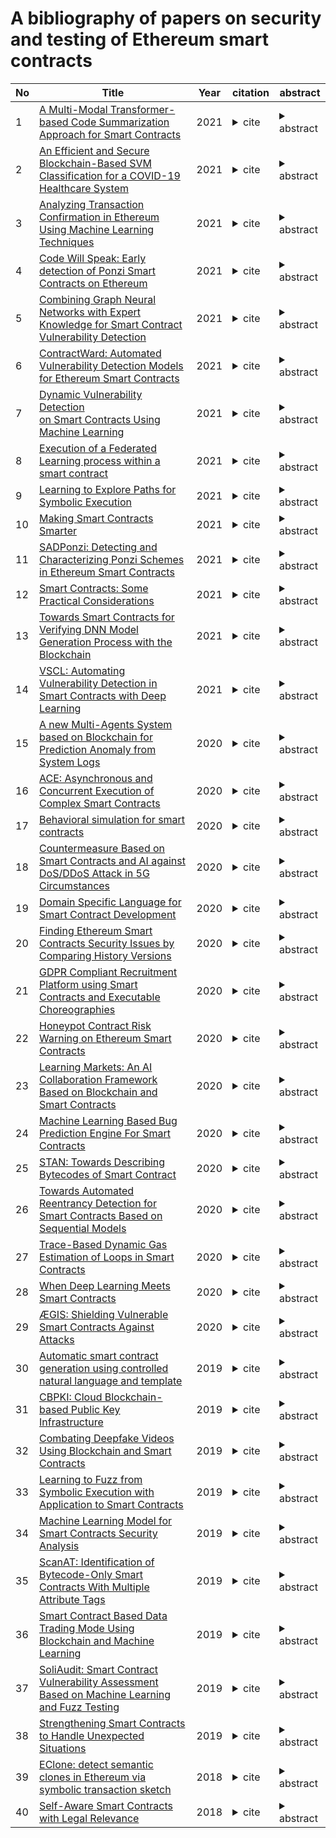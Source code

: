A bibliography of papers on security and testing of Ethereum smart contracts
========
| No | Title | Year | citation | abstract | 
| ---- | ----- | ---- | ----- | ------ | 
|1|[A Multi-Modal Transformer-based Code Summarization Approach for Smart Contracts](https://arxiv.org/abs/2103.07164)|2021|<details><summary>cite</summary> IEEE/ACM 29th International Conference on Program Comprehension (ICPC)</details>|<details><summary>abstract</summary>Code comment has been an important part of computer programs, greatly facilitating the understanding and maintenance of source code. However, high-quality code comments are often unavailable in smart contracts, the increasingly popular programs that run on the blockchain. In this paper, we propose a Multi-Modal Transformer-based (MMTrans) code summarization approach for smart contracts. Specifically, the MMTrans learns the representation of source code from the two heterogeneous modalities of the Abstract Syntax Tree (AST), i.e., Structure-based Traversal (SBT) sequences and graphs. The SBT sequence provides the global semantic information of AST, while the graph convolution focuses on the local details. The MMTrans uses two encoders to extract both global and local semantic information from the two modalities respectively, and then uses a joint decoder to generate code comments. Both the encoders and the decoder employ the multi-head attention structure of the Transformer to enhance the ability to capture the long-range dependencies between code tokens. We build a dataset with over 300K <method, comment> pairs of smart contracts, and evaluate the MMTrans on it. The experimental results demonstrate that the MMTrans outperforms the state-of-the-art baselines in terms of four evaluation metrics by a substantial margin, and can generate higher quality comments.</details>|
|2|[An Efficient and Secure Blockchain-Based SVM Classification for a COVID-19 Healthcare System](https://dl.acm.org/doi/abs/10.1145/3460569.3460587)|2021|<details><summary>cite</summary>Abla Smahi, Qi Xia, Jianbin Gao, and Hu Xia. 2021. An Efficient and Secure Blockchain-Based SVM Classification for a COVID-19 Healthcare System. <i>2021 6th International Conference on Mathematics and Artificial Intelligence</i>. Association for Computing Machinery, New York, NY, USA, 122–129. DOI:https://doi.org/10.1145/3460569.3460587</details>|<details><summary>abstract</summary>The recent coronavirus (COVID-19) pandemic has brought the world to an apocalyptic standstill with huge economic burden and catastrophic healthcare consequences. COVID-19 pandemic has neither clinically proven vaccine nor drugs so far. It is now obvious that the world is in dire need for non-clinical, real-time, faster and cost-effective and secure smart solutions for monitoring, contact tracing, and diagnosing/detecting COVID-19 patients and hence mitigating the burden on healthcare systems. Therefore, Machine learning approaches can be leveraged in all aspects that could impact the patients and the future care guidelines. However, ensuring the data privacy, security and the conformity to data protection regulations will become even more of a challenge. This leads to the requirement for secured and privacy-preserving machine learning mechanisms for COVID-19-based healthcare applications. In this paper, we present a blockchain-based privacy-preserving support vector machine (SVM) classification over vertically partitioned IoMT data for a clinical decision support (CDS) system. The proposed system does not require any intervention or direct interactions between data owners. Both local training and building the global classification model run on verifiable and private smart contracts rather than relying on untrusted third parties. We find that the proposed system is more secure and efficient.</details>|
|3|[Analyzing Transaction Confirmation in Ethereum Using Machine Learning Techniques](https://dl.acm.org/doi/abs/10.1145/3466826.3466832)|2021|<details><summary>cite</summary>Vinicius C. Oliveira, Julia Almeida Valadares, Jose Eduardo A. Sousa, Alex Borges Vieira, Heder Soares Bernardino, Saulo Moraes Villela, and Glauber Dias Goncalves. 2021. Analyzing Transaction Confirmation in Ethereum Using Machine Learning Techniques. <i>SIGMETRICS Perform. Eval. Rev.</i> 48, 4 (March 2021), 12–15. DOI:https://doi.org/10.1145/3466826.3466832</details>|<details><summary>abstract</summary>Ethereum has emerged as one of the most important cryptocurrencies in terms of the number of transactions. Given the recent growth of Ethereum, the cryptocurrency community and researchers are interested in understanding the Ethereum transactions behavior. In this work, we investigate a key aspect of Ethereum: the prediction of a transaction confirmation or failure based on its features. This is a challenging issue due to the small, but still relevant, fraction of failures in millions of recorded transactions and the complexity of the distributed mechanism to execute transactions in Ethereum. To conduct this investigation, we train machine learning models for this prediction, taking into consideration carefully balanced sets of confirmed and failed transactions. The results show high-performance models for classification of transactions with the best values of F1-score and area under the ROC curve approximately equal to 0.67 and 0.87, respectively. Also, we identified the gas used as the most relevant feature for the prediction.</details>|
|4|[Code Will Speak: Early detection of Ponzi Smart Contracts on Ethereum](https://ieeexplore.ieee.org/abstract/document/9592458)|2021|<details><summary>cite</summary>Y. Zhang, S. Kang, W. Dai, S. Chen and J. Zhu, "Code Will Speak: Early detection of Ponzi Smart Contracts on Ethereum," 2021 IEEE International Conference on Services Computing (SCC), 2021, pp. 301-308, doi: 10.1109/SCC53864.2021.00043.</details>|<details><summary>abstract</summary>The prevalence of Bitcoin has attracted a mass of investors into the blockchain ecosystem. Unfortunately, benefiting from its anonymity and immutability, scammers deploy various traps in smart contracts to exploit other participants and seize illegal proceeds. To identify smart Ponzi contracts-a classic fraud widely popular on Ethereum, previous studies present several machine learning-based models with considerable accuracy. However, the performance of their models relies on the behavioral features of smart contracts to a large margin, which are extracted from the transaction records only after a contract has been running for some time. In this paper, we borrow ideas from text feature extraction from Natural Language Processing (NLP) to build a classification model based on an improved CatBoost algorithm. A novel feature extraction pattern is applied in our model to deeply mine the logic of smart contract code. This approach can be used to detect Ponzi schemes at deployment time with improved performance, and thus can avoid the loss of investors originally.</details>|
|5|[Combining Graph Neural Networks with Expert Knowledge for Smart Contract Vulnerability Detection](https://ieeexplore.ieee.org/abstract/document/9477066)|2021|<details><summary>cite</summary>Z. Liu, P. Qian, X. Wang, Y. Zhuang, L. Qiu and X. Wang, "Combining Graph Neural Networks with Expert Knowledge for Smart Contract Vulnerability Detection," in IEEE Transactions on Knowledge and Data Engineering, doi: 10.1109/TKDE.2021.3095196.</details>|<details><summary>abstract</summary>Smart contract vulnerability detection draws extensive attention in recent years due to the substantial losses caused by hacker-attacks. Existing efforts for contract security analysis heavily rely on rigid rules defined by experts, which is labor-intensive and non-scalable. More importantly, expert-defined rules tend to be error-prone and suffer the inherent risk of being cheated by crafty attackers. Recent researches focus on the symbolic execution and formal analysis of smart contract for vulnerability detection, yet to achieve a precise and scalable solution. Although several methods have been proposed to detect vulnerabilities in smart contracts, there is still a lack of effort that considers combining expert-defined security patterns with deep neural networks. In this paper, we explore using graph neural networks and expert knowledge for smart contract vulnerability detection. Specifically, we cast the rich control- and data- flow semantics of the source code into a contract graph. Then, we propose a novel temporal message propagation network to extract graph feature from the normalized graph, and combine the graph feature with expert patterns to yield a final detection system. Extensive experiments are conducted on all the smart contracts that have source code in two platforms. Empirical results show significant accuracy improvements over state-of-the-art methods.</details>|
|6|[ContractWard: Automated Vulnerability Detection Models for Ethereum Smart Contracts](https://ieeexplore.ieee.org/abstract/document/8967006)|2021|<details><summary>cite</summary>W. Wang, J. Song, G. Xu, Y. Li, H. Wang and C. Su, "ContractWard: Automated Vulnerability Detection Models for Ethereum Smart Contracts," in IEEE Transactions on Network Science and Engineering, vol. 8, no. 2, pp. 1133-1144, 1 April-June 2021, doi: 10.1109/TNSE.2020.2968505.</details>|<details><summary>abstract</summary>Smart contracts are decentralized applications running on Blockchain. A very large number of smart contracts has been deployed on Ethereum. Meanwhile, security flaws of contracts have led to huge pecuniary losses and destroyed the ecological stability of contract layer on Blockchain. It is thus an emerging yet crucial issue to effectively and efficiently detect vulnerabilities in contracts. Existing detection methods like Oyente and Securify are mainly based on symbolic execution or analysis. These methods are very time-consuming, as the symbolic execution requires the exploration of all executable paths or the analysis of dependency graphs in a contract. In this work, we propose ContractWard to detect vulnerabilities in smart contracts with machine learning techniques. First, we extract bigram features from simplified operation codes of smart contracts. Second, we employ five machine learning algorithms and two sampling algorithms to build the models. ContractWard is evaluated with 49502 real-world smart contracts running on Ethereum. The experimental results demonstrate the effectiveness and efficiency of ContractWard. The predictive Micro-F1 and Macro-F1 of ContractWard are over 96% and the average detection time is 4 seconds on each smart contract when we use XGBoost for training the models and SMOTETomek for balancing the training sets.</details>|
|7|[Dynamic Vulnerability Detection on Smart Contracts Using Machine Learning](https://dl.acm.org/doi/abs/10.1145/3463274.3463348)|2021|<details><summary>cite</summary>Mojtaba Eshghie, Cyrille Artho, and Dilian Gurov. 2021. Dynamic Vulnerability Detection on Smart Contracts Using Machine Learning. In <i>Evaluation and Assessment in Software Engineering</i> (<i>EASE 2021</i>). Association for Computing Machinery, New York, NY, USA, 305–312. DOI:https://doi.org/10.1145/3463274.3463348</details>|<details><summary>abstract</summary> In this work we propose Dynamit, a monitoring framework to detect reentrancy vulnerabilities in Ethereum smart contracts. The novelty of our framework is that it relies only on transaction metadata and balance data from the blockchain system; our approach requires no domain knowledge, code instrumentation, or special execution environment. Dynamit extracts features from transaction data and uses a machine learning model to classify transactions as benign or harmful. Therefore, not only can we find the contracts that are vulnerable to reentrancy attacks, but we also get an execution trace that reproduces the attack. Using a random forest classifier, our model achieved more than 90 percent accuracy on 105 transactions, showing the potential of our technique.</details>|
|8|[Execution of a Federated Learning process within a smart contract](https://ieeexplore.ieee.org/abstract/document/9427734)|2021|<details><summary>cite</summary>A. R. Short, H. C. Leligou and E. Theocharis, "Execution of a Federated Learning process within a smart contract," 2021 IEEE International Conference on Consumer Electronics (ICCE), 2021, pp. 1-4, doi: 10.1109/ICCE50685.2021.9427734.</details>|<details><summary>abstract</summary>High quality datasets have always been valuable for the creation of Machine Learning (ML) models. It therefore makes sense to provide rewards to users that participate in a Federated Learning (FL) process with such datasets. In this competitive scene, we design a solution that leverages a blockchain network, a smart contract and a model verification algorithm in order to coordinate the training process, record user performance and provide rewards in a transparent manner.</details>|
|9|[Learning to Explore Paths for Symbolic Execution](https://dl.acm.org/doi/abs/10.1145/3460120.3484813)|2021|<details><summary>cite</summary>Jingxuan He, Gishor Sivanrupan, Petar Tsankov, and Martin Vechev. 2021. Learning to Explore Paths for Symbolic Execution. In <i>Proceedings of the 2021 ACM SIGSAC Conference on Computer and Communications Security</i> (<i>CCS '21</i>). Association for Computing Machinery, New York, NY, USA, 2526–2540. DOI:https://doi.org/10.1145/3460120.3484813</details>|<details><summary>abstract</summary>Symbolic execution is a powerful technique that can generate tests steering program execution into desired paths. However, the scalability of symbolic execution is often limited by path explosion, i.e., the number of symbolic states representing the paths under exploration quickly explodes as execution goes on. Therefore, the effectiveness of symbolic execution engines hinges on the ability to select and explore the right symbolic states.In this work, we propose a novel learning-based strategy, called Learch, able to effectively select promising states for symbolic execution to tackle the path explosion problem. Learch directly estimates the contribution of each state towards the goal of maximizing coverage within a time budget, as opposed to relying on manually crafted heuristics based on simple statistics as a crude proxy for the objective. Moreover, Learch leverages existing heuristics in training data generation and feature extraction, and can thus benefit from any new expert-designed heuristics. We instantiated Learch in KLEE, a widely adopted symbolic execution engine. We evaluated Learch on a diverse set of programs, showing that Learch is practically effective: it covers more code and detects more security violations than existing manual heuristics, as well as combinations of those heuristics. We also show that using tests generated by Learch as initial fuzzing seeds enables the popular fuzzer AFL to find more paths and security violations.</details>|
|10|[Making Smart Contracts Smarter](https://ieeexplore.ieee.org/abstract/document/9461148)|2021|<details><summary>cite</summary>S. Badruddoja, R. Dantu, Y. He, K. Upadhayay and M. Thompson, "Making Smart Contracts Smarter," 2021 IEEE International Conference on Blockchain and Cryptocurrency (ICBC), 2021, pp. 1-3, doi: 10.1109/ICBC51069.2021.9461148.</details>|<details><summary>abstract</summary>Blockchain technology develops static smart contracts for decentralized business transactions, lacks dynamic decision-making capabilities that limit the possibilities of ever-increasing demands of modern business applications. Artificial intelligence, a computational prediction platform provides intelligent predictions, actions, and recognition that lacks the ability to hold on to the integrity of the prediction result and requires the help of external authorities to secure the system. Blockchain-based AI prediction can cover the gaps of individual technologies and can mutually benefit from one another to develop a decentralized machine learning architecture that promises to yield better security, automation, and dynamism of the application. This paper proposes a Naive Bayes prediction algorithm to perform prediction with inside blockchain smart contracts that promises to open up more opportunities in the field of Blockchain-AI decentralized applications.</details>|
|11|[SADPonzi: Detecting and Characterizing Ponzi Schemes in Ethereum Smart Contracts](https://dl.acm.org/doi/abs/10.1145/3460093)|2021|<details><summary>cite</summary>Weimin Chen, Xinran Li, Yuting Sui, Ningyu He, Haoyu Wang, Lei Wu, and Xiapu Luo. 2021. SADPonzi: Detecting and Characterizing Ponzi Schemes in Ethereum Smart Contracts. <i>Proc. ACM Meas. Anal. Comput. Syst.</i> 5, 2, Article 26 (June 2021), 30 pages. DOI:https://doi.org/10.1145/3460093</details>|<details><summary>abstract</summary>Ponzi schemes are financial scams that lure users under the promise of high profits. With the prosperity of Bitcoin and blockchain technologies, there has been growing anecdotal evidence that this classic fraud has emerged in the blockchain ecosystem. Existing studies have proposed machine-learning based approaches for detecting Ponzi schemes, i.e., either based on the operation codes (opcodes) of the smart contract binaries or the transaction patterns of addresses. However, state-of-the-art approaches face several major limitations, including lacking interpretability and high false positive rates. Moreover, machine-learning based methods are susceptible to evasion techniques, and transaction-based techniques do not work on smart contracts that have a small number of transactions. These limitations render existing methods for detecting Ponzi schemes ineffective. In this paper, we propose SADPonzi, a semantic-aware detection approach for identifying Ponzi schemes in Ethereum smart contracts. Specifically, by strictly following the definition of Ponzi schemes, we propose a heuristic-guided symbolic execution technique to first generate the semantic information for each feasible path in smart contracts and then identify investor-related transfer behaviors and the distribution strategies adopted. Experimental result on a well-labelled benchmark suggests that SADPonzi can achieve 100% precision and recall, outperforming all existing machine-learning based techniques. We further apply SADPonzi to all 3.4 million smart contracts deployed by EOAs in Ethereum and identify 835 Ponzi scheme contracts, with over 17 million US Dollars invested by victims. Our observations confirm the urgency of identifying and mitigating Ponzi schemes in the blockchain ecosystem.</details>|
|12|[Smart Contracts: Some Practical Considerations](https://www.computer.org/csdl/magazine/it/2021/04/09520202/1wdO1fQ0n4c)|2021|<details><summary>cite</summary>N. Kshetri, "Smart Contracts: Some Practical Considerations" in IT Professional, vol. 23, no. 04, pp. 115-118, 2021.</details>|<details><summary>abstract</summary>When parties involved in a transaction have a comprehensive and clear picture of their businesses and operational practices and have access to reliable data, thereal value can be created using smart contracts. Industrial sectors, for instance, Industrial Internet-of-Things platforms can capture data from a wide arrayof sources and post to the blocks of a distributed ledger. By improving the quality of data, parties involvedin a contract can reduce litigious risks and costs. Under the current regulatory regimes, blockchain-based standalone smart contracts, however, lack thekey elements of a contract, which may create legal uncertainty about how courts and tribunals will inter-pret and enforce such contracts. If concerns relatedto technical infeasibility and economic impracticality are addressed, a mid-level solution would be to use smart contract as a part of a valid and binding natural language contract. In such cases, one or more clausesof a natural language contract are translated into a computer code and published to the blockchain.</details>|
|13|[Towards Smart Contracts for Verifying DNN Model Generation Process with the Blockchain](https://ieeexplore.ieee.org/abstract/document/9403138)|2021|<details><summary>cite</summary>H. Seike, Y. Aoki and N. Koshizuka, "Towards Smart Contracts for Verifying DNN Model Generation Process with the Blockchain," 2021 IEEE 6th International Conference on Big Data Analytics (ICBDA), 2021, pp. 160-168, doi: 10.1109/ICBDA51983.2021.9403138.</details>|<details><summary>abstract</summary>In recent years, DNNs (Deep Neural Networks) have been applied into various fields and expected to be deployed into real-world applications. On the other hand, lack of transparency in DNNs makes them unreliable. To ensure transparency in DNN models, it's necessary that model validators can verify the entire learning process and convince third parties with limited resource that the given model is correctly generated. For this purpose, we propose a smart contract that is based on the dispute resolution protocol for verifying DNN model generation process. We divide the entire learning process into layer-based computations. The necessary data for validating each computation, such as the outputs of neurons, weights between layers and their gradients, are uniquely determined by the one-way hash function and the hashes are combined by multiple structured Merkle trees. This enables an honest validator to make a proof that asserts the target model is incorrectly generated, and third parties can check whether the assertion is true by only performing the given computation. Finally, to reveal how our proposal affects the performance degradation during the training, we evaluated running time for deep learning that enables our proofs. This result shows that our proposal can be applied into real applications. For this purpose, we propose a smart contract that is based on the dispute resolution protocol for verifying DNN model generation process. We divide the entire learning process into layer-based computations. The necessary data for validating each computation, such as the outputs of neurons, weights between layers and their gradients, are uniquely determined by the one-way hash function and the hashes are combined by multiple structured Merkle trees. This enables an honest validator to make a proof that asserts the target model is incorrectly generated, and third parties can check whether the assertion is true by only performing the given computation. Finally, to reveal how ou</details>|
|14|[VSCL: Automating Vulnerability Detection in Smart Contracts with Deep Learning](https://ieeexplore.ieee.org/abstract/document/9461050)|2021|<details><summary>cite</summary>F. Mi, Z. Wang, C. Zhao, J. Guo, F. Ahmed and L. Khan, "VSCL: Automating Vulnerability Detection in Smart Contracts with Deep Learning," 2021 IEEE International Conference on Blockchain and Cryptocurrency (ICBC), 2021, pp. 1-9, doi: 10.1109/ICBC51069.2021.9461050.</details>|<details><summary>abstract</summary>With the increase of the adoption of blockchain technology in providing decentralized solutions to various problems, smart contracts have become more popular to the point that billions of US Dollars are currently exchanged every day through such technology. Meanwhile, various vulnerabilities in smart contracts have been exploited by attackers to steal cryptocurrencies worth millions of dollars. The automatic detection of smart contract vulnerabilities therefore is an essential research problem. Existing solutions to this problem particularly rely on human experts to define features or different rules to detect vulnerabilities. However, this often causes many vulnerabilities to be ignored, and they are inefficient in detecting new vulnerabilities. In this study, to overcome such challenges, we propose the VSCL framework to automatically detect vulnerabilities in smart contracts on the blockchain. More specifically, first, we utilize novel feature vector generation techniques from bytecode of smart contract since the source code of smart contracts are rarely available in public. Next, the collected vectors are fed into our novel metric learning-based deep neural network(DNN) to get the detection result. We conduct comprehensive experiments on a large-scale benchmark, and the quantitative results demonstrate the effectiveness and efficiency of our approach.</details>|
|15|[A new Multi-Agents System based on Blockchain for Prediction Anomaly from System Logs](https://dl.acm.org/doi/abs/10.1145/3428757.3429149)|2020|<details><summary>cite</summary>Arwa Binlashram, Hajer Bouricha, Lobna Hsairi, and Haneen Al Ahmadi. 2020. A new Multi-Agents System based on Blockchain for Prediction Anomaly from System Logs. In <i>Proceedings of the 22nd International Conference on Information Integration and Web-based Applications &amp; Services</i> (<i>iiWAS '20</i>). Association for Computing Machinery, New York, NY, USA, 467–471. DOI:https://doi.org/10.1145/3428757.3429149</details>|<details><summary>abstract</summary>The execution traces generated by an application contain information that the developers believed would be useful in debugging or monitoring the application, it contains application states and significant events at various critical points that help them gain insight into failures and identify and predict potential problems before they occur. Despite the ubiquity of these traces universally in almost all computer systems, they are rarely exploited because they are not readily machine-parsable. In this paper, we propose a Multi-Agents approach for prediction process using Blockchain technology, which allows automatically analysis of execution traces and detects early warning signals for system failure prediction during executing. The proposed prediction approach is constructed using a four-layer Multi-Agents system architecture. The proposed prediction approach performance is based on data prepossessing and supervised learning algorithms for prediction. Blockchain was used to coordinate collaboration between agents, and to synchronize prediction between agents and the administrators. We validated our approach by applying it to real-world distributed systems, where we predicted problems before they occurred with high accuracy. In this paper we will focus on the Architecture of our prediction approach.</details>|
|16|[ACE: Asynchronous and Concurrent Execution of Complex Smart Contracts](https://dl.acm.org/doi/abs/10.1145/3372297.3417243)|2020|<details><summary>cite</summary>Karl Wüst, Sinisa Matetic, Silvan Egli, Kari Kostiainen, and Srdjan Capkun. 2020. ACE: Asynchronous and Concurrent Execution of Complex Smart Contracts. In <i>Proceedings of the 2020 ACM SIGSAC Conference on Computer and Communications Security</i> (<i>CCS '20</i>). Association for Computing Machinery, New York, NY, USA, 587–600. DOI:https://doi.org/10.1145/3372297.3417243</details>|<details><summary>abstract</summary>Smart contracts are programmable, decentralized and transparent financial applications. Because smart contract platforms typically support Turing-complete programming languages, such systems are often said to enable arbitrary applications. However, the current permissionless smart contract systems impose heavy restrictions on the types of computations that can be implemented. For example, the globally-replicated and sequential execution model of Ethereum requires low gas limits that make many computations infeasible.In this paper, we propose a novel system called ACE whose main goal is to enable more complex smart contracts on permissionless blockchains. ACE is based on an off-chain execution model where the contract issuers appoint a set of service providers to execute the contract code independent from the consensus layer. The primary advantage of ACE over previous solutions is that it allows one contract to safely call another contract that is executed by a different set of service providers. Thus, ACE is the first solution to enable off-chain execution of interactive smart contracts with flexible trust assumptions. Our evaluation shows that ACE enables several orders of magnitude more complex smart contracts than standard Ethereum.</details>|
|17|[Behavioral simulation for smart contracts](https://dl.acm.org/doi/abs/10.1145/3385412.3386022)|2020|<details><summary>cite</summary>Sidi Mohamed Beillahi, Gabriela Ciocarlie, Michael Emmi, and Constantin Enea. 2020. Behavioral simulation for smart contracts. In <i>Proceedings of the 41st ACM SIGPLAN Conference on Programming Language Design and Implementation</i> (<i>PLDI 2020</i>). Association for Computing Machinery, New York, NY, USA, 470–486. DOI:https://doi.org/10.1145/3385412.3386022</details>|<details><summary>abstract</summary>While smart contracts have the potential to revolutionize many important applications like banking, trade, and supply-chain, their reliable deployment begs for rigorous formal verification. Since most smart contracts are not annotated with formal specifications, general verification of functional properties is impeded. In this work, we propose an automated approach to verify unannotated smart contracts against specifications ascribed to a few manually-annotated contracts. In particular, we propose a notion of behavioral refinement, which implies inheritance of functional properties. Furthermore, we propose an automated approach to inductive proof, by synthesizing simulation relations on the states of related contracts. Empirically, we demonstrate that behavioral simulations can be synthesized automatically for several ubiquitous classes like tokens, auctions, and escrow, thus enabling the verification of unannotated contracts against functional specifications.},</details>|
|18|[Countermeasure Based on Smart Contracts and AI against DoS/DDoS Attack in 5G Circumstances](https://ieeexplore.ieee.org/abstract/document/9277902)|2020|<details><summary>cite</summary>L. Fang, B. Zhao, Y. Li, Z. Liu, C. Ge and W. Meng, "Countermeasure Based on Smart Contracts and AI against DoS/DDoS Attack in 5G Circumstances," in IEEE Network, vol. 34, no. 6, pp. 54-61, November/December 2020, doi: 10.1109/MNET.021.1900614.</details>|<details><summary>abstract</summary>The development of 5G has substantially increased the destructiveness of DoS/DDoS attacks because the data processing capability of computers has not been accordingly enhanced, and this contradiction creates a vulnerability for attackers to compromise a server by sending a massive data flow. in practical 5G circumstances, it is difficult to extract distinct features between malicious and benign massive data flows. This amplifies the difficulties of DoS/DDoS detection. Thus, precautions against DoS/DDoS attack in 5G are of great importance. in this article, we present a solution based on smart contracts and machine learning as a countermeasure against DoS/DDoS attacks in the 5G background by hiding a protected server in a blockchain network and flexibly restricting the scale of DoS/DDoS via transaction fees. We also leverage non-repudiation of smart contracts, analyzing users' malicious behavior of communication and executing punishment via smart contracts. Our scheme could effectively mitigate massive DoS/DDoS attacks in advance and dynamically punitively charge DoS/DDoS attacks. Compared to existing DoS/DDoS defense in 4G, our scheme offers numerous benefits, including making benign communication always dominate rational users and countering DoS/DDoS attacks before they are launched. Moreover, compared to common DoS/DDoS detection based on Ai, we consider the source trustworthiness of training samples and take measures to avoid backdoors where model trainers may compromise Ai models to launch DoS/DDoS attacks.</details>|
|19|[Domain Specific Language for Smart Contract Development](https://ieeexplore.ieee.org/abstract/document/9169399)|2020|<details><summary>cite</summary>M. Wöhrer and U. Zdun, "Domain Specific Language for Smart Contract Development," 2020 IEEE International Conference on Blockchain and Cryptocurrency (ICBC), 2020, pp. 1-9, doi: 10.1109/ICBC48266.2020.9169399.</details>|<details><summary>abstract</summary>The notion to digitally articulate, execute, and enforce agreements with smart contracts has become a feasible reality today. Smart contracts have the potential to vastly improve the efficiency and security of traditional contracts through their self-executing autonomy. To realize smart contracts several blockchain-based ecosystems exist. Today a prominent representative is Ethereum. Its programming language Solidity is used to capture and express contractual clauses in the form of code. However, due to the conceptual discrepancy between contractual clauses and corresponding code, it is hard for domain stakeholders to easily understand contracts, and for developers to write code efficiently without errors. Our research addresses these issues by the design and study of a domain-specific smart contract language based on higher level of abstraction that can be automatically transformed to an implementation. In particular, we propose a clause grammar close to natural language, helpful coding abstractions, and the automatic integration of commonly occurring design patterns during code generation. Through these measures, our approach can reduce the design complexity leading to an increased comprehensibility and reduced error susceptibility. Several implementations of exemplary smart contract scenarios, mostly taken from the Solidity documentation, are used to demonstrate the applicability of our approach.</details>|
|20|[Finding Ethereum Smart Contracts Security Issues by Comparing History Versions](https://dl.acm.org/doi/abs/10.1145/3324884.3418923)|2020|<details><summary>cite</summary>Jiachi Chen. 2020. Finding ethereum smart contracts security issues by comparing history versions. In <i>Proceedings of the 35th IEEE/ACM International Conference on Automated Software Engineering</i> (<i>ASE '20</i>). Association for Computing Machinery, New York, NY, USA, 1382–1384. DOI:https://doi.org/10.1145/3324884.3418923</details>|<details><summary>abstract</summary>Smart contracts are Turing-complete programs running on the blockchain. They cannot be modified, even when bugs are detected. The Selfdestruct function is the only way to destroy a contract on the blockchain system and transfer all the Ethers on the contract balance. Thus, many developers use this function to destroy a contract and redeploy a new one when bugs are detected. In this paper, we propose a deep learning-based method to find security issues of Ethereum smart contracts by finding the updated version of a destructed contract. After finding the updated versions, we use open card sorting to find security issues.</details>|
|21|[GDPR Compliant Recruitment Platform using Smart Contracts and Executable Choreographies](https://ieeexplore.ieee.org/abstract/document/9305669)|2020|<details><summary>cite</summary>V. Posea, C. Niţu, C. Damian, A. Panu and L. Alboaie, "GDPR Compliant Recruitment Platform using Smart Contracts and Executable Choreographies," 2020 International Conference and Exposition on Electrical And Power Engineering (EPE), 2020, pp. 103-108, doi: 10.1109/EPE50722.2020.9305669.</details>|<details><summary>abstract</summary>This paper presents a recruiting application that is based on blockchain technology and uses PrivateSky platform, all ecosystem being developed in accordance with General Data Protection Regulation (GDPR). The presented application can be easily adapted to any industry recruitment methodology. It uses new privacy principles applied with help of blockchain technologies and the authors will present in the final paper some functionalities obtained with help of Machine Learning (ML) and Natural Language Processing (NLP) techniques.</details>|
|22|[Honeypot Contract Risk Warning on Ethereum Smart Contracts](https://ieeexplore.ieee.org/abstract/document/9183392)|2020|<details><summary>cite</summary>W. Chen, X. Guo, Z. Chen, Z. Zheng, Y. Lu and Y. Li, "Honeypot Contract Risk Warning on Ethereum Smart Contracts," 2020 IEEE International Conference on Joint Cloud Computing, 2020, pp. 1-8, doi: 10.1109/JCC49151.2020.00009.</details>|<details><summary>abstract</summary>As Ethereum's smart contracts have boomed, it has become an integral part of the blockchain ecosystem. Unfortunately, some malicious users also find the opportunity to use fraudulent means to profit. A new reported approach is to lure new users or other attackers into the contract in an attempt to make a profit by exposing seemingly obvious flaws in the contract. But in fact, the contract contains a hidden trap that ultimately benefits the creator of the contract. Such contracts are known as honeypot contracts in the blockchain ecosystem. Previous studies proposed two methods to identify such smart contracts by using symbolic execution and contract behaviors. However, these methods either make it difficult to discover new categories or fail to warn users before they lose money. To solve this problem, we propose a machine learning model to detect honeypot contracts based on N-gram features and LightGBM. Extensive experiments show that our proposed model performs well in different conditions.</details>|
|23|[Learning Markets: An AI Collaboration Framework Based on Blockchain and Smart Contracts](https://ieeexplore.ieee.org/abstract/document/9234516)|2020|<details><summary>cite</summary>L. Ouyang, Y. Yuan and F. -Y. Wang, "Learning Markets: An AI Collaboration Framework Based on Blockchain and Smart Contracts," in IEEE Internet of Things Journal, doi: 10.1109/JIOT.2020.3032706.</details>|<details><summary>abstract</summary>Artificial intelligence (AI) has been witnessed to provide valuable solutions to all walks of life. However, data island and computing resources limitations in the centralized AI architectures have increased their technical barriers, and thus distributed AI collaboration in data, models and resources has attracted intensive research interests. Since the existing trust-based collaboration models are no longer applicable for the large-scale distributed collaboration among trustless machines in open and dynamic environments, this paper proposes a novel decentralized AI collaboration framework, i.e., Learning Markets (LM), in which blockchain provides a trustless environment for collaboration and transaction, while smart contracts serve as software-defined agents to encapsulate and process scalable collaboration relationships and market mechanisms. LM can not only help those participants without mutual trust realize collaborative mining with dynamic and quantitative rewards, but also build an AI market with natural auditability and traceability for trading trusted and verified models. We implement and comprehensively analyze LM based on the Ethereum and IPFS platform, and the results prove that it has advantages in collaboration fairness, transparency, security, decentralization and universality. Based on our collaboration framework, distributed AI contributors are expected to cooperate and complete those learning tasks that cannot be done previously due to lack of complete data, sufficient computing resources and state-of-the-art models.</details>|
|24|[Machine Learning Based Bug Prediction Engine For Smart Contracts](https://ieeexplore.ieee.org/abstract/document/9247056)|2020|<details><summary>cite</summary>A. GÜl, Y. KÖorĞlu and A. Şen, "Machine Learning Based Bug Prediction Engine For Smart Contracts," 2020 Turkish National Software Engineering Symposium (UYMS), 2020, pp. 1-6, doi: 10.1109/UYMS50627.2020.9247056.</details>|<details><summary>abstract</summary>As blockchain solutions become widespread, identifying potential bugs in smart contracts written in Solidity language will be important for these solutions to work correctly. To accurately detect these bugs, the developer must use several state-of-the-art bug detection tools and investigate the potential bugs they report. In this study, we first show that one tool is not enough to detect all the bugs as our Static Analysis for Solidity tool (SA-Solidity) and the known SmartCheck and Securify tools identify different bugs in SmartEmbed's experimental set of smart contracts. Then, we develop Machine Learning-based Bug Predictor for Solidity (MLBP-Solidity) which predicts files that would be reported by all the previous bug detection tools. MLBP-Solidity eases the burden on the developer by allowing him/her to focus on a subset of files that are most probably buggy. Our experimental results show that MLBP-Solidity achieves 91-99% accuracy, depending on the type of predicted bug.</details>|
|25|[STAN: Towards Describing Bytecodes of Smart Contract](https://ieeexplore.ieee.org/abstract/document/9282282)|2020|<details><summary>cite</summary>X. Li, T. Chen, X. Luo, T. Zhang, L. Yu and Z. Xu, "STAN: Towards Describing Bytecodes of Smart Contract," 2020 IEEE 20th International Conference on Software Quality, Reliability and Security (QRS), 2020, pp. 273-284, doi: 10.1109/QRS51102.2020.00045.</details>|<details><summary>abstract</summary>More than eight million smart contracts have been deployed into Ethereum, which is the most popular blockchain that supports smart contract. However, less than 1% of deployed smart contracts are open-source, and it is difficult for users to understand the functionality and internal mechanism of those closed-source contracts. Although a few decompilers for smart contracts have been recently proposed, it is still not easy for users to grasp the semantic information of the contract, not to mention the potential misleading due to decompilation errors. In this paper, we propose the first system named Stan to generate descriptions for the bytecodes of smart contracts to help users comprehend them. In particular, for each interface in a smart contract, Stan can generate four categories of descriptions, including functionality description, usage description, behavior description, and payment description, by leveraging symbolic execution and NLP (Natural Language Processing) techniques. Extensive experiments show that Stan can generate adequate, accurate and readable descriptions for contract's bytecodes, which have practical value for users.</details>|
|26|[Towards Automated Reentrancy Detection for Smart Contracts Based on Sequential Models](https://ieeexplore.ieee.org/abstract/document/8970384)|2020|<details><summary>cite</summary>P. Qian, Z. Liu, Q. He, R. Zimmermann and X. Wang, "Towards Automated Reentrancy Detection for Smart Contracts Based on Sequential Models," in IEEE Access, vol. 8, pp. 19685-19695, 2020, doi: 10.1109/ACCESS.2020.2969429.</details>|<details><summary>abstract</summary>In the last decade, smart contract security issues lead to tremendous losses, which has attracted increasing public attention both in industry and in academia. Researchers have embarked on efforts with logic rules, symbolic analysis, and formal analysis to achieve encouraging results in smart contract vulnerability detection tasks. However, the existing detection tools are far from satisfactory. In this paper, we attempt to utilize the deep learning-based approach, namely bidirectional long-short term memory with attention mechanism (BLSTM-ATT), aiming to precisely detect reentrancy bugs. Furthermore, we propose contract snippet representations for smart contracts, which contributes to capturing essential semantic information and control flow dependencies. Our extensive experimental studies on over 42,000 real-world smart contracts show that our proposed model and contract snippet representations significantly outperform state-of-the-art methods. In addition, this work proves that it is practical to apply deep learning-based technology on smart contract vulnerability detection, which is able to promote future research towards this area.</details>|
|27|[Trace-Based Dynamic Gas Estimation of Loops in Smart Contracts](https://ieeexplore.ieee.org/abstract/document/9268144)|2020|<details><summary>cite</summary>C. Li, S. Nie, Y. Cao, Y. Yu and Z. Hu, "Trace-Based Dynamic Gas Estimation of Loops in Smart Contracts," in IEEE Open Journal of the Computer Society, vol. 1, pp. 295-306, 2020, doi: 10.1109/OJCS.2020.3039991.</details>|<details><summary>abstract</summary>Smart contracts on Ethereum can be used to encode business logic and have been applied to many different areas, such as token exchanges and games. Unlike general programs, the computations of contracts on Ethereum are restricted by the gas limit. If a transaction runs out of the gas limit before an execution finishes, the Ethereum virtual machine throws an out-of-gas exception, and the entire transaction fails, which reverts to the state before the transaction started, although the transaction fee is still deducted. It is therefore, essential to conduct a gas estimation before sending a transaction. Existing studies have mostly failed in estimating the gas for a loop function because the number of iterations of the loops cannot be statically determined. However, we found that a quarter of all contracts have loop functions, and the gas cost for the loops is higher than for the other functions. Therefore, it is necessary to apply a gas estimation for the loop functions. In this study, we propose a gas estimation approach based on the transaction trace to dynamically estimate the gas for the loop functions. Our belief is that we can learn the relationship between the historical transaction traces and their gas costs to estimate the gas for new transactions. We considered three different abstractions of the original transaction trace and fed them to different machine learning models. The results show that our approach is effective in gas estimation and that a random forest can achieve the most accurate estimation.</details>|
|28|[When Deep Learning Meets Smart Contracts](https://dl.acm.org/doi/abs/10.1145/3324884.3418918)|2020|<details><summary>cite</summary>Zhipeng Gao. 2020. When deep learning meets smart contracts. In <i>Proceedings of the 35th IEEE/ACM International Conference on Automated Software Engineering</i> (<i>ASE '20</i>). Association for Computing Machinery, New York, NY, USA, 1400–1402. DOI:https://doi.org/10.1145/3324884.3418918</details>|<details><summary>abstract</summary>Ethereum has become a widely used platform to enable secure, Blockchain-based financial and business transactions. However, many identified bugs and vulnerabilities in smart contracts have led to serious financial losses, which raises serious concerns about smart contract security. Thus, there is a significant need to better maintain smart contract code and ensure its high reliability.In this research: (1) Firstly, we propose an automated deep learning based approach to learn structural code embeddings of smart contracts in Solidity, which is useful for clone detection, bug detection and contract validation on smart contracts. We apply our approach to more than 22K solidity contracts collected from the Ethereum blockchain, results show that the clone ratio of solidity code is at around 90%, much higher than traditional software. We collect a list of 52 known buggy smart contracts belonging to 10 kinds of common vulnerabilities as our bug database. Our approach can identify more than 1000 clone related bugs based on our bug databases efficiently and accurately. (2) Secondly, according to developers' feedback, we have implemented the approach in a web-based tool, named SmartEmbed, to facilitate Solidity developers for using our approach. Our tool can assist Solidity developers to efficiently identify repetitive smart contracts in the existing Ethereum blockchain, as well as checking their contract against a known set of bugs. which can help to improve the users' confidence in the reliability of the contract. We optimize the implementations of SmartEmbed which is sufficient in supporting developers in real-time for practical uses. The Ethereum ecosystem as well as the individual Solidity developer can both benefit from our research.SmartEmbed website: http://www.smartembed.toolsDemo video: https://youtu.be/o9ylyOpYFq8Replication package: https://github.com/beyondacm/SmartEmbed},</details>|
|29|[ÆGIS: Shielding Vulnerable Smart Contracts Against Attacks](https://dl.acm.org/doi/abs/10.1145/3320269.3384756)|2020|<details><summary>cite</summary>Christof Ferreira Torres, Mathis Baden, Robert Norvill, Beltran Borja Fiz Pontiveros, Hugo Jonker, and Sjouke Mauw. 2020. ÆGIS: Shielding Vulnerable Smart Contracts Against Attacks. In <i>Proceedings of the 15th ACM Asia Conference on Computer and Communications Security</i> (<i>ASIA CCS '20</i>). Association for Computing Machinery, New York, NY, USA, 584–597. DOI:https://doi.org/10.1145/3320269.3384756</details>|<details><summary>abstract</summary>In recent years, smart contracts have suffered major exploits, cost- ing millions of dollars. Unlike traditional programs, smart contracts are deployed on a blockchain. As such, they cannot be modified once deployed. Though various tools have been proposed to detect vulnerable smart contracts, the majority fails to protect vulnera- ble contracts that have already been deployed on the blockchain. Only very few solutions have been proposed so far to tackle the issue of post-deployment. However, these solutions suffer from low precision and are not generic enough to prevent any type of attack. In this work, we introduce \AE{}GIS, a dynamic analysis tool that protects smart contracts from being exploited during runtime. Its capability of detecting new vulnerabilities can easily be extended through so-called attack patterns. These patterns are written in a domain-specific language that is tailored to the execution model of Ethereum smart contracts. The language enables the description of malicious control and data flows. In addition, we propose a novel mechanism to streamline and speed up the process of managing attack patterns. Patterns are voted upon and stored via a smart contract, thus leveraging the benefits of tamper-resistance and transparency provided by the blockchain. We compare \AE{}GIS to current state-of-the-art tools and demonstrate that our solution achieves higher precision in detecting attacks. Finally, we perform a large-scale analysis on the first 4.5 million blocks of the Ethereum blockchain, thereby confirming the occurrences of well reported and yet unreported attacks in the wild.</details>|
|30|[Automatic smart contract generation using controlled natural language and template](https://ieeexplore.ieee.org/abstract/document/8645646)|2019|<details><summary>cite</summary>T. Tateishi, S. Yoshihama, N. Sato and S. Saito, "Automatic smart contract generation using controlled natural language and template," in IBM Journal of Research and Development, vol. 63, no. 2/3, pp. 6:1-6:12, March-May 2019, doi: 10.1147/JRD.2019.2900643.</details>|<details><summary>abstract</summary>Smart contracts, which are widely recognized as key components of blockchain technology, enable automatic execution of agreements. Since each smart contract is a computer program that autonomously runs on a blockchain platform, their development requires much effort and care compared with the development of more common programs. In this paper, we propose a technique to automatically generate a smart contract from a human-understandable contract document that is created using a document template and a controlled natural language (CNL). The automation is based on a mapping from the document template and the CNL to a formal model that can define the terms and conditions in a contract including temporal constraints and procedures. The formal model is then translated into an executable smart contract. We implemented a toolchain that generates smart contracts of Hyperledger Fabric from template-based contract documents via a formal model. We then evaluated the feasibility of our approach through case studies of two types of real-world contracts in different domains.</details>|
|31|[CBPKI: Cloud Blockchain-based Public Key Infrastructure](https://dl.acm.org/doi/abs/10.1145/3299815.3314433)|2019|<details><summary>cite</summary>Brian Khieu and Melody Moh. 2019. CBPKI: Cloud Blockchain-based Public Key Infrastructure. In <i>Proceedings of the 2019 ACM Southeast Conference</i> (<i>ACM SE '19</i>). Association for Computing Machinery, New York, NY, USA, 58–63. DOI:https://doi.org/10.1145/3299815.3314433</details>|<details><summary>abstract</summary>This paper proposes a cloud based public key infrastructure utilizing blockchain technology model for replacing the currently outdated traditional variant. Environments such as Big Data and IoT ecosystems have scalable and resilient needs that current public key infrastructure cannot satisfy. Enhancements over past models include the use of blockchains to establish persistent access to certificate data and certificate revocation lists. Further improvements made were the decoupling of data from the certificate authority as well as hosting it on a cloud provider in order to tap into traffic security measures of said provider. This results in a smaller viable attack surface for the proposed model. Instead of holding data within the transaction data fields of blocks, certificate data and status were embedded into smart contracts. Our tests revealed a significant performance increase of our proposed model over that of both traditional and the version that stored data within blocks. Storing the certificate data within smart contracts reduced the size of data to be mined which in turn lowered the time to mine said data to 6.6% of the time used for the block data storage method. Also, the mining gas cost per certificate was consequently cut by a significant 87%. In summary, completely decoupling the certificate authority portion of a public key infrastructure and storing certificate data inside smart contracts yields a sizable performance boost while decreasing the attack surface.</details>|
|32|[Combating Deepfake Videos Using Blockchain and Smart Contracts](https://ieeexplore.ieee.org/abstract/document/8668407)|2019|<details><summary>cite</summary>H. R. Hasan and K. Salah, "Combating Deepfake Videos Using Blockchain and Smart Contracts," in IEEE Access, vol. 7, pp. 41596-41606, 2019, doi: 10.1109/ACCESS.2019.2905689.</details>|<details><summary>abstract</summary>With the rise of artificial intelligence (AI) and deep learning techniques, fake digital contents have proliferated in recent years. Fake footage, images, audios, and videos (known as deepfakes) can be a scary and dangerous phenomenon and can have the potential of altering the truth and eroding trust by giving false reality. Proof of authenticity (PoA) of digital media is critical to help eradicate the epidemic of forged content. Current solutions lack the ability to provide history tracking and provenance of digital media. In this paper, we provide a solution and a general framework using Ethereum smart contracts to trace and track the provenance and history of digital content to its original source even if the digital content is copied multiple times. The smart contract utilizes the hashes of the interplanetary file system (IPFS) used to store digital content and its metadata. Our solution focuses on video content, but the solution framework provided in this paper is generic enough and can be applied to any other form of digital content. Our solution relies on the principle that if the content can be credibly traced to a trusted or reputable source, the content can then be real and authentic. The full code of the smart contract has been made publicly available at Github.</details>|
|33|[Learning to Fuzz from Symbolic Execution with Application to Smart Contracts](https://dl.acm.org/doi/abs/10.1145/3319535.3363230)|2019|<details><summary>cite</summary>Jingxuan He, Mislav Balunović, Nodar Ambroladze, Petar Tsankov, and Martin Vechev. 2019. Learning to Fuzz from Symbolic Execution with Application to Smart Contracts. In <i>Proceedings of the 2019 ACM SIGSAC Conference on Computer and Communications Security</i> (<i>CCS '19</i>). Association for Computing Machinery, New York, NY, USA, 531–548. DOI:https://doi.org/10.1145/3319535.3363230</details>|<details><summary>abstract</summary>Fuzzing and symbolic execution are two complementary techniques for discovering software vulnerabilities. Fuzzing is fast and scalable, but can be ineffective when it fails to randomly select the right inputs. Symbolic execution is thorough but slow and often does not scale to deep program paths with complex path conditions. In this work, we propose to learn an effective and fast fuzzer from symbolic execution, by phrasing the learning task in the framework of imitation learning. During learning, a symbolic execution expert generates a large number of quality inputs improving coverage on thousands of programs. Then, a fuzzing policy, represented with a suitable architecture of neural networks, is trained on the generated dataset. The learned policy can then be used to fuzz new programs. We instantiate our approach to the problem of fuzzing smart contracts, a domain where contracts often implement similar functionality (facilitating learning) and security is of utmost importance. We present an end-to-end system, ILF (for Imitation Learning based Fuzzer), and an extensive evaluation over &gt;18K contracts. Our results show that ILF is effective: (i) it is fast, generating 148 transactions per second, (ii) it outperforms existing fuzzers (e.g., achieving 33% more coverage), and (iii) it detects more vulnerabilities than existing fuzzing and symbolic execution tools for Ethereum.</details>|
|34|[Machine Learning Model for Smart Contracts Security Analysis](https://ieeexplore.ieee.org/abstract/document/8949045)|2019|<details><summary>cite</summary>P. Momeni, Y. Wang and R. Samavi, "Machine Learning Model for Smart Contracts Security Analysis," 2019 17th International Conference on Privacy, Security and Trust (PST), 2019, pp. 1-6, doi: 10.1109/PST47121.2019.8949045.</details>|<details><summary>abstract</summary>In this paper, we introduce a machine learning predictive model that detects patterns of security vulnerabilities in smart contracts. We adapted two static code analyzers to label more than 1000 smart contracts that were verified and used on the Ethereum platform. Our model predicted a number of major software vulnerabilities with the average accuracy of 95 percent. The model currently supports smart contracts developed in Solidity, however, the approach described in this paper can be applied to other languages and blockchain platforms.</details>|
|35|[ScanAT: Identification of Bytecode-Only Smart Contracts With Multiple Attribute Tags](https://ieeexplore.ieee.org/abstract/document/8755992)|2019|<details><summary>cite</summary>Y. Kim, D. Pak and J. Lee, "ScanAT: Identification of Bytecode-Only Smart Contracts With Multiple Attribute Tags," in IEEE Access, vol. 7, pp. 98669-98683, 2019, doi: 10.1109/ACCESS.2019.2927003.</details>|<details><summary>abstract</summary>Smart contracts on blockchain systems implement business logic and directly handle important assets. Although smart contracts play these critical roles, it is hard for users interacting with the system to understand the real behavior of the deployed bytecodes of smart contracts. The quirks of smart contracts, such as code reuse and limited unique datasets, make it challenging to recognize the functional details of smart contracts. In this paper, we propose a new method for characterizing bytecode-only smart contracts by automatically assigning multiple attribute tags. Using a deep learning approach, our system, the ScanAT, extracts attribute tags from the source code and metadata of known smart contracts and trains their bytecode with the attribute tags. The ScanAT then infers attribute tags from the bytecode of smart contracts alone. Our experiments show that ScanAT can achieve 81% accuracy in predicting attribute tags, using convolutional neural networks and a customized autoencoder.</details>|
|36|[Smart Contract Based Data Trading Mode Using Blockchain and Machine Learning](https://ieeexplore.ieee.org/abstract/document/8760479)|2019|<details><summary>cite</summary>W. Xiong and L. Xiong, "Smart Contract Based Data Trading Mode Using Blockchain and Machine Learning," in IEEE Access, vol. 7, pp. 102331-102344, 2019, doi: 10.1109/ACCESS.2019.2928325.</details>|<details><summary>abstract</summary>There are two traditional data trading modes, the hosting mode, and the aggregation mode, which depend on the trusted third parties to a large extent. The hosting mode is that the data are completely hosted in the data trading center, so the data trading center retains the data. On the surface, the aggregation mode is that the data trading center is not to retain the data of trading, but actually, it has the ability to retain the data. There is a fundamental difference between the ability to retain the data and the inability to retain the data. These two trading modes cause the data owners to be afraid to share data trading. In this paper, we propose a solution to the data trading mode based on the smart contract using blockchain and machine learning. Our solution takes advantage of the immutability, tamper-proof and traceability of blockchain, the programmability of smart contract, and the verification of data availability by the similarity learning to propose a challenge response mechanism between the data purchaser and the data owner, an off-chain download mechanism between the data purchaser and the data storage service provider, and an arbitration mechanism for the controversy resolution of the data trading. The challenge response mechanism is used to authenticate and authorize the data owner, the off-chain download mechanism is used to authenticate and authorize the data purchaser to download the purchased data, and the similarity learning is used to deal with the controversy over the data availability in the data trading. The design and implementation of data trading smart contract successfully achieved the goal of removing the trusted third party in the data trading, and thus, the problem that the data trading center has the ability to retain the data in the process of the data trading is solved, as well as the automatic payment by using the Ethereum encrypted currency among the trading participants is realized. This paper presents the whole process of smart</details>|
|37|[SoliAudit: Smart Contract Vulnerability Assessment Based on Machine Learning and Fuzz Testing](https://ieeexplore.ieee.org/abstract/document/8939256)|2019|<details><summary>cite</summary>J. -W. Liao, T. -T. Tsai, C. -K. He and C. -W. Tien, "SoliAudit: Smart Contract Vulnerability Assessment Based on Machine Learning and Fuzz Testing," 2019 Sixth International Conference on Internet of Things: Systems, Management and Security (IOTSMS), 2019, pp. 458-465, doi: 10.1109/IOTSMS48152.2019.8939256.</details>|<details><summary>abstract</summary>Blockchain has flourished in recent years. As a decentralized system architecture, smart contracts give the blockchain a user-defined logical concept. The smart contract is an executable program that can be used for automatic transactions on the Ethereum blockchain. In 2016, the DAO attack resulted in the theft of 60M USD due to unsafe smart contracts. Smart contracts are vulnerable to hacking because they are difficult to patch and there is a lack of assessment standards for ensuring their quality. Hackers can exploit the vulnerabilities in smart contracts when they have been published on Ethereum. Thus, this study presents SoliAudit (Solidity Audit), which uses machine learning and fuzz testing for smart contract vulnerability assessment. SoliAudit employs machine learning technology using Solidity machine code as learning features to verify 13 kinds of vulnerabilities, which have been listed as Top 10 threats by an open security organization. We also created a gray-box fuzz testing mechanism, which consists of a fuzzer contract and a simulated blockchain environment for on-line transaction verification. Different from previous research systems, SoliAudit can detect vulnerabilities without expert knowledge or predefined patterns. We subjected SoliAudit to real-world evaluation by using near 18k smart contracts from the Ethereum blockchain and Capture-the-Flag samples. The results show that the accuracy of SoliAudit can reach to 90% and the fuzzing can help identify potential weaknesses, including reentrancy and arithmetic overflow problems.</details>|
|38|[Strengthening Smart Contracts to Handle Unexpected Situations](https://ieeexplore.ieee.org/abstract/document/8783180)|2019|<details><summary>cite</summary>S. Liu, F. Mohsin, L. Xia and O. Seneviratne, "Strengthening Smart Contracts to Handle Unexpected Situations," 2019 IEEE International Conference on Decentralized Applications and Infrastructures (DAPPCON), 2019, pp. 182-187, doi: 10.1109/DAPPCON.2019.00034.</details>|<details><summary>abstract</summary>Decentralized application users may face unexpected situations that the smart contract implementing the application should handle, but cannot, because the smart contract cannot be modified once it is deployed. Therefore, we need 'stronger' smart contracts with flexible structures that are resilient in such unexpected situations. In this paper, we propose a generic mechanism to strengthen smart contracts and handle possible unexpected situations. Given a smart contract, this mechanism automatically generates an action list which offers actions as interfaces to change parameters of smart contracts and a voting system that utilizes a limited voter group randomly chosen from the peers. Each action in the action list can change a corresponding parameter of smart contracts. The actions, when approved by the majority, are executed to change the parameters. When users face unexpected situations in a transaction, they choose some actions as the solution and pass them to the voting system. Since a smart contract has finite parameters, there are finite actions. By arranging and combining these actions, our mechanism offers solutions that can handle wide-ranging unexpected situations. Also, to execute a solution, the majority of voters need to approve it, thus not violating the protocol of the original smart contract. Voters are rewarded based on quadratic rules for peer prediction, which makes telling true preferences the only way to maximize rewards. Using machine learning, we predict users' preferences based on the voting records. The predictions are provided as default values for future votes to avoid users' need to vote manually each time.</details>|
|39|[EClone: detect semantic clones in Ethereum via symbolic transaction sketch](https://dl.acm.org/doi/abs/10.1145/3236024.3264596)|2018|<details><summary>cite</summary>Han Liu, Zhiqiang Yang, Chao Liu, Yu Jiang, Wenqi Zhao, and Jiaguang Sun. 2018. EClone: detect semantic clones in Ethereum via symbolic transaction sketch. In <i>Proceedings of the 2018 26th ACM Joint Meeting on European Software Engineering Conference and Symposium on the Foundations of Software Engineering</i> (<i>ESEC/FSE 2018</i>). Association for Computing Machinery, New York, NY, USA, 900–903. DOI:https://doi.org/10.1145/3236024.3264596</details>|<details><summary>abstract</summary>The Ethereum ecosystem has created a prosperity of smart contract applications in public blockchains, with transparent, traceable and programmable transactions. However, the flexibility that everybody can write and deploy smart contracts on Ethereum causes a large collection of similar contracts, i.e., clones. In practice, smart contract clones may amplify severe threats like security attacks, resource waste etc. In this paper, we have developed EClone, a semantic clone detector for Ethereum. The key insight of our clone detection is Symbolic Transaction Sketch, i.e., a set of critical semantic properties generated from symbolic transaction. Sketches of two smart contracts will be normalized into numeric vectors with a same length. Then, the clone detection problem is modeled as a similarity computation process where sketches and other syntactic information are combined. We have applied EClone in identifying semantic clones of deployed Ethereum smart contracts and achieved an accuracy of 93.27%. A demo video of EClone is at https://youtu.be/IRasOVv6vyc.</details>|
|40|[Self-Aware Smart Contracts with Legal Relevance](https://ieeexplore.ieee.org/abstract/document/8489235)|2018|<details><summary>cite</summary>A. Norta, "Self-Aware Smart Contracts with Legal Relevance," 2018 International Joint Conference on Neural Networks (IJCNN), 2018, pp. 1-8, doi: 10.1109/IJCNN.2018.8489235.</details>|<details><summary>abstract</summary>The following topics are dealt with: learning (artificial intelligence); neural nets; pattern classification; feature extraction; feedforward neural nets; convolution; image classification; recurrent neural nets; pattern clustering; support vector machines.</details>|
